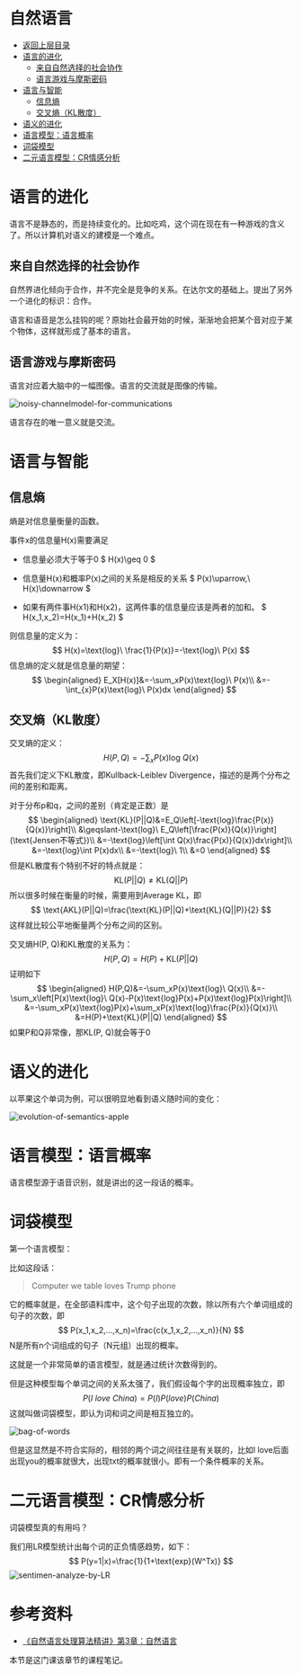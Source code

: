 # 自然语言

* [返回上层目录](../natural-language-processing.md)
* [语言的进化](#语言的进化)
  * [来自自然选择的社会协作](#来自自然选择的社会协作)
  * [语言游戏与摩斯密码](#语言游戏与摩斯密码)
* [语言与智能](#语言与智能)
  * [信息熵](#信息熵)
  * [交叉熵（KL散度）](#交叉熵（KL散度）)
* [语义的进化](#语义的进化)
* [语言模型：语言概率](#语言模型：语言概率)
* [词袋模型](#词袋模型)
* [二元语言模型：CR情感分析](#二元语言模型：CR情感分析)

# 语言的进化

语言不是静态的，而是持续变化的。比如吃鸡，这个词在现在有一种游戏的含义了。所以计算机对语义的建模是一个难点。

## 来自自然选择的社会协作

自然界进化倾向于合作，并不完全是竞争的关系。在达尔文的基础上。提出了另外一个进化的标识：合作。

语言和语音是怎么挂钩的呢？原始社会最开始的时候，渐渐地会把某个音对应于某个物体，这样就形成了基本的语言。

## 语言游戏与摩斯密码

语言对应着大脑中的一幅图像。语言的交流就是图像的传输。

![noisy-channelmodel-for-communications](pic/noisy-channelmodel-for-communications.png)

语言存在的唯一意义就是交流。



# 语言与智能

## 信息熵

熵是对信息量衡量的函数。

事件x的信息量H(x)需要满足

* 信息量必须大于等于0
  $
  H(x)\geq 0
  $

* 信息量H(x)和概率P(x)之间的关系是相反的关系
  $
  P(x)\uparrow,\ H(x)\downarrow
  $

* 如果有两件事H(x1)和H(x2)，这两件事的信息量应该是两者的加和。
  $
  H(x_1,x_2)=H(x_1)+H(x_2)
  $

则信息量的定义为：
$$
H(x)=\text{log}\ \frac{1}{P(x)}=-\text{log}\ P(x)
$$
信息熵的定义就是信息量的期望：
$$
\begin{aligned}
E_X[H(x)]&=-\sum_xP(x)\text{log}\ P(x)\\
&=-\int_{x}P(x)\text{log}\ P(x)dx
\end{aligned}
$$

## 交叉熵（KL散度）

交叉熵的定义：
$$
H(P,Q)=-\sum_xP(x)\text{log}\ Q(x)
$$
首先我们定义下KL散度，即Kullback-Leiblev Divergence，描述的是两个分布之间的差别和距离。

对于分布p和q，之间的差别（肯定是正数）是
$$
\begin{aligned}
\text{KL}(P||Q)&=E_Q\left[-\text{log}\frac{P(x)}{Q(x)}\right]\\
&\geqslant-\text{log}\ E_Q\left[\frac{P(x)}{Q(x)}\right](\text{Jensen不等式})\\
&=-\text{log}\left[\int Q(x)\frac{P(x)}{Q(x)}dx\right]\\
&=-\text{log}\int P(x)dx\\
&=-\text{log}\ 1\\
&=0
\end{aligned}
$$
但是KL散度有个特别不好的特点就是：
$$
\text{KL}(P||Q)\neq\text{KL}(Q||P)
$$
所以很多时候在衡量的时候，需要用到Average KL，即
$$
\text{AKL}(P||Q)=\frac{\text{KL}(P||Q)+\text{KL}(Q||P)}{2}
$$
这样就比较公平地衡量两个分布之间的区别。

交叉熵H(P, Q)和KL散度的关系为：
$$
H(P,Q)=H(P)+\text{KL}(P||Q)
$$
证明如下
$$
\begin{aligned}
H(P,Q)&=-\sum_xP(x)\text{log}\ Q(x)\\
&=-\sum_x\left[P(x)\text{log}\ Q(x)-P(x)\text{log}P(x)+P(x)\text{log}P(x)\right]\\
&=-\sum_xP(x)\text{log}P(x)+\sum_xP(x)\text{log}\frac{P(x)}{Q(x)}\\
&=H(P)+\text{KL}(P||Q)
\end{aligned}
$$
如果P和Q非常像，那KL(P, Q)就会等于0

# 语义的进化

以苹果这个单词为例，可以很明显地看到语义随时间的变化：

![evolution-of-semantics-apple](pic/evolution-of-semantics-apple.png)

# 语言模型：语言概率

语言模型源于语音识别，就是讲出的这一段话的概率。

# 词袋模型

第一个语言模型：

比如这段话：

>Computer we table loves Trump phone

它的概率就是，在全部语料库中，这个句子出现的次数，除以所有六个单词组成的句子的次数，即
$$
P(x_1,x_2,...,x_n)=\frac{c(x_1,x_2,...,x_n)}{N}
$$
N是所有n个词组成的句子（N元组）出现的概率。

这就是一个非常简单的语言模型，就是通过统计次数得到的。

但是这种模型每个单词之间的关系太强了，我们假设每个字的出现概率独立，即
$$
P(I\ love\ China)=P(I)P(love)P(China)
$$
这就叫做词袋模型，即认为词和词之间是相互独立的。

![bag-of-words](pic/bag-of-words.png)

但是这显然是不符合实际的，相邻的两个词之间往往是有关联的，比如I love后面出现you的概率就很大，出现txt的概率就很小。即有一个条件概率的关系。

# 二元语言模型：CR情感分析

词袋模型真的有用吗？

我们用LR模型统计出每个词的正负情感趋势，如下：
$$
P(y=1|x)=\frac{1}{1+\text{exp}(W^Tx)}
$$
![sentimen-analyze-by-LR](pic/sentimen-analyze-by-LR.png)

# 参考资料

* [《自然语言处理算法精讲》第3章：自然语言](http://www.chinahadoop.cn/course/1344)

本节是这门课该章节的课程笔记。


